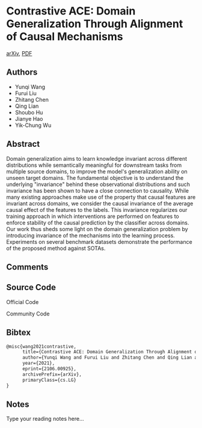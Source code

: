 
# Contrastive ACE: Domain Generalization Through Alignment of Causal Mechanisms

[arXiv](https://arxiv.org/abs/2106.0925), [PDF](https://arxiv.org/pdf/2106.0925.pdf)

## Authors

- Yunqi Wang
- Furui Liu
- Zhitang Chen
- Qing Lian
- Shoubo Hu
- Jianye Hao
- Yik-Chung Wu

## Abstract

Domain generalization aims to learn knowledge invariant across different distributions while semantically meaningful for downstream tasks from multiple source domains, to improve the model's generalization ability on unseen target domains. The fundamental objective is to understand the underlying "invariance" behind these observational distributions and such invariance has been shown to have a close connection to causality. While many existing approaches make use of the property that causal features are invariant across domains, we consider the causal invariance of the average causal effect of the features to the labels. This invariance regularizes our training approach in which interventions are performed on features to enforce stability of the causal prediction by the classifier across domains. Our work thus sheds some light on the domain generalization problem by introducing invariance of the mechanisms into the learning process. Experiments on several benchmark datasets demonstrate the performance of the proposed method against SOTAs.

## Comments



## Source Code

Official Code



Community Code



## Bibtex

```tex
@misc{wang2021contrastive,
      title={Contrastive ACE: Domain Generalization Through Alignment of Causal Mechanisms}, 
      author={Yunqi Wang and Furui Liu and Zhitang Chen and Qing Lian and Shoubo Hu and Jianye Hao and Yik-Chung Wu},
      year={2021},
      eprint={2106.00925},
      archivePrefix={arXiv},
      primaryClass={cs.LG}
}
```

## Notes

Type your reading notes here...

